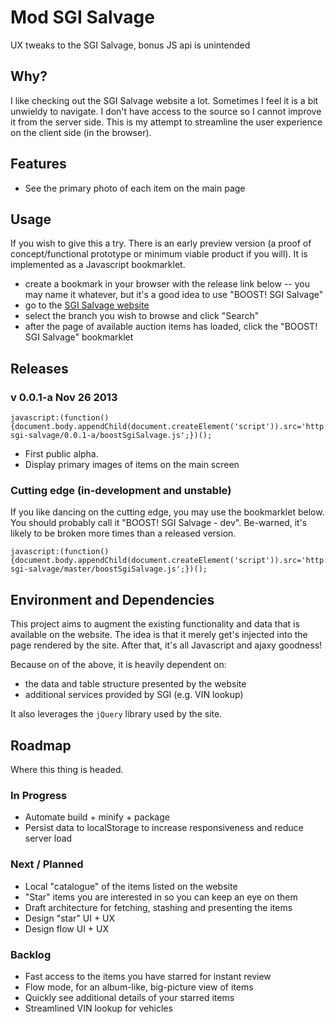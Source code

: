 Mod SGI Salvage
===================

UX tweaks to the SGI Salvage, bonus JS api is unintended

Why?
-------

I like checking out the SGI Salvage website a lot. Sometimes I feel it is a bit unwieldy to navigate. I don't have 
access to the source so I cannot improve it from the server side. This is my attempt to streamline the user experience 
on the client side (in the browser).


Features
---------

- See the primary photo of each item on the main page


Usage
-------

If you wish to give this a try. There is an early preview version (a proof of concept/functional prototype or minimum 
viable product if you will). It is implemented as a Javascript bookmarklet.

- create a bookmark in your browser with the release link below 
-- you may name it whatever, but it's a good idea to use "BOOST! SGI Salvage"
- go to the [SGI Salvage website](http://www.sgi.sk.ca/salvage_bid/index.html)
- select the branch you wish to browse and click "Search"
- after the page of available auction items has loaded, click the "BOOST! SGI Salvage" bookmarklet


Releases
---------

### v 0.0.1-a   Nov 26 2013

```
javascript:(function(){document.body.appendChild(document.createElement('script')).src='http://rawgithub.com/rudylattae/boost-sgi-salvage/0.0.1-a/boostSgiSalvage.js';})();
```

- First public alpha.
- Display primary images of items on the main screen


### Cutting edge (in-development and unstable)

If you like dancing on the cutting edge, you may use the bookmarklet below. You should probably call it "BOOST! SGI 
Salvage - dev". Be-warned, it's likely to be broken more times than a released version.

```
javascript:(function(){document.body.appendChild(document.createElement('script')).src='http://rawgithub.com/rudylattae/boost-sgi-salvage/master/boostSgiSalvage.js';})();
```


Environment and Dependencies
------------------------------

This project aims to augment the existing functionality and data that is available on the website. The 
idea is that it merely get's injected into the page rendered by the site. After that, it's all Javascript and ajaxy 
goodness! 

Because on of the above, it is heavily dependent on:

- the data and table structure presented by the website
- additional services provided by SGI (e.g. VIN lookup)

It also leverages the `jQuery` library used by the site. 


Roadmap
---------

Where this thing is headed. 

### In Progress

- Automate build + minify + package
- Persist data to localStorage to increase responsiveness and reduce server load

### Next / Planned

- Local "catalogue" of the items listed on the website
- "Star" items you are interested in so you can keep an eye on them
- Draft architecture for fetching, stashing and presenting the items
- Design "star" UI + UX
- Design flow UI + UX

### Backlog

- Fast access to the items you have starred for instant review
- Flow mode, for an album-like, big-picture view of items
- Quickly see additional details of your starred items
- Streamlined VIN lookup for vehicles



